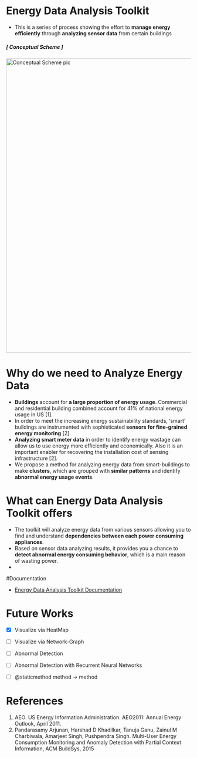# Energy Data Analysis Toolkit

* This is a series of process showing the effort to **manage energy efficiently** through **analyzing sensor data** from certain buildings  

 
##### [ Conceptual Scheme ]
 <img src="https://raw.githubusercontent.com/jhyun0919/EnergyData_jhyun/master/docs/images/%EC%8A%A4%ED%81%AC%EB%A6%B0%EC%83%B7%202016-06-01%20%EC%98%A4%ED%9B%84%204.58.48.jpg" alt="Conceptual Scheme pic" style="width: 800px;"/>
 

 
 
# Why do we need to Analyze Energy Data

* **Buildings** account for **a large proportion of energy usage**. Commercial and residential building combined account for 41% of national energy usage in US [1].
* In order to meet the increasing energy sustainability standards, ‘smart’ buildings are instrumented with sophisticated **sensors for fine-grained energy monitoring** [2].
* **Analyzing smart meter data** in order to identify energy wastage can allow us to use energy more efficiently and economically. Also it is an important enabler for recovering the installation cost of sensing infrastructure [2].
* We propose a method for analyzing energy data from smart-buildings to make **clusters**, which are grouped with **similar patterns** and identify **abnormal energy usage events**.


# What can Energy Data Analysis Toolkit offers

* The toolkit will analyze energy data from various sensors allowing you to find and understand **dependencies between each power consuming appliances**.
* Based on sensor data analyzing results, it provides you a chance to **detect abnormal energy consuming behavior**, which is a main reason of wasting power.
* 




#Documentation

* [Energy Data Analysis Toolkit Documentation](https://github.com/jhyun0919/EnergyData_jhyun/tree/master/docs)



# Future Works

- [X] Visualize via HeatMap  
- [ ] Visualize via Network-Graph
- [ ] Abnormal Detection  
- [ ] Abnormal Detection with Recurrent Neural Networks
- [ ] @staticmethod method -> method
 

# References
 1. AEO. US Energy Information Administration. AEO2011: Annual Energy Outlook, April 2011.
 2. Pandarasamy Arjunan, Harshad D Khadilkar, Tanuja Ganu, Zainul M Charbiwala, Amarjeet Singh, Pushpendra Singh. Multi-User Energy Consumption Monitoring and Anomaly Detection with Partial Context Information, ACM BuildSys, 2015



